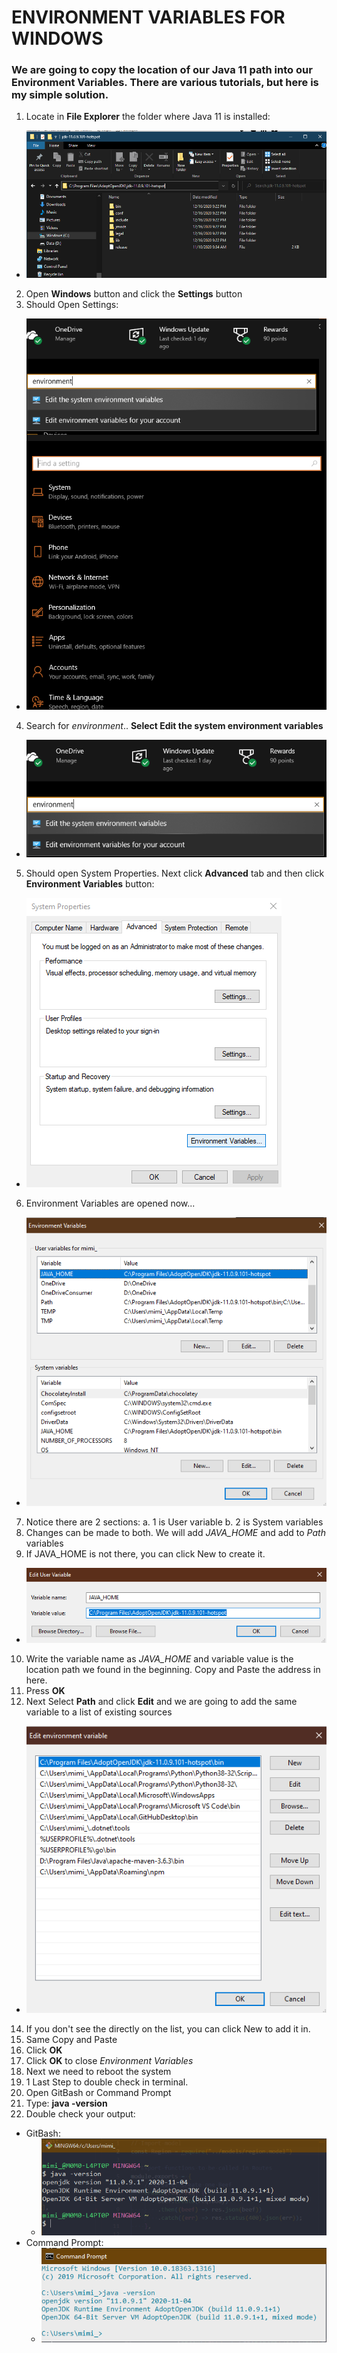 # ENVIRONMENT VARIABLES FOR WINDOWS

### We are going to copy the location of our Java 11 path into our Environment Variables. There are various tutorials, but here is my simple solution.

1. Locate in **File Explorer** the folder where Java 11 is installed:

- <img src="images/image0.png" alt="image">

2. Open **Windows** button and click the **Settings** button
3. Should Open Settings:

- <img src="images/image1.png" alt="image">

4. Search for _environment_.. **Select Edit the system environment variables**

- <img src="images/image2.png" alt="image">

5. Should open System Properties. Next click **Advanced** tab and then click **Environment Variables** button:

- <img src="images/image3.png" alt="image">

6. Environment Variables are opened now...

- <img src="images/image4.png" alt="image">

7. Notice there are 2 sections:
   a. 1 is User variable
   b. 2 is System variables
8. Changes can be made to both. We will add _JAVA_HOME_ and add to _Path_ variables
9. If JAVA_HOME is not there, you can click New to create it.

- <img src="images/image5.png" alt="image">

10. Write the variable name as _JAVA_HOME_ and variable value is the location path we found in the beginning. Copy and Paste the address in here.
11. Press **OK**
12. Next Select **Path** and click **Edit** and we are going to add the same variable to a list of existing sources

- <img src="images/image6.png" alt="image">

14. If you don't see the directly on the list, you can click New to add it in.
15. Same Copy and Paste
16. Click **OK**
17. Click **OK** to close _Environment Variables_
18. Next we need to reboot the system
19. 1 Last Step to double check in terminal.
20. Open GitBash or Command Prompt
21. Type: **java -version**
22. Double check your output:

- GitBash:
  - <img src="images/image7.png" alt="image">
- Command Prompt:
  - <img src="images/image8.png" alt="image">

